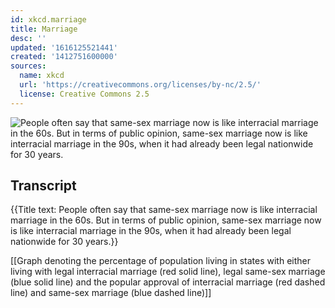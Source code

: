```yaml
---
id: xkcd.marriage
title: Marriage
desc: ''
updated: '1616125521441'
created: '1412751600000'
sources:
  name: xkcd
  url: 'https://creativecommons.org/licenses/by-nc/2.5/'
  license: Creative Commons 2.5
---
```

![People often say that same-sex marriage now is like interracial marriage in the 60s. But in terms of public opinion, same-sex marriage now is like interracial marriage in the 90s, when it had already been legal nationwide for 30 years.](https://imgs.xkcd.com/comics/marriage.png)

## Transcript
{{Title text: People often say that same-sex marriage now is like interracial marriage in the 60s. But in terms of public opinion, same-sex marriage now is like interracial marriage in the 90s, when it had already been legal nationwide for 30 years.}}

[[Graph denoting the percentage of population living in states with either living with legal interracial marriage (red solid line), legal same-sex marriage (blue solid line) and the popular approval of interracial marriage (red dashed line) and same-sex marriage (blue dashed line)]]
